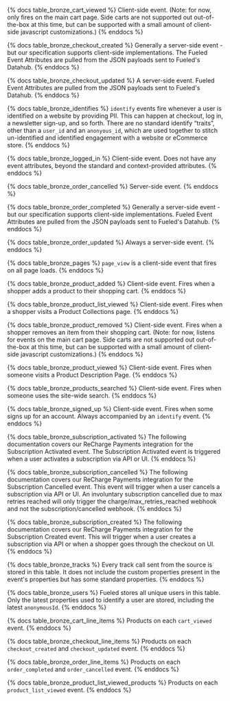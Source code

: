{% docs table_bronze_cart_viewed %}
    Client-side event. (Note: for now, only fires on the main cart page. Side carts are not supported out out-of-the-box at this time, but can be supported with a small amount of client-side javascript customizations.)
{% enddocs %}

{% docs table_bronze_checkout_created %}
    Generally a server-side event - but our specification supports client-side implementations. The Fueled Event Attributes are pulled from the JSON payloads sent to Fueled's Datahub.
{% enddocs %}

{% docs table_bronze_checkout_updated %}
    A server-side event. Fueled Event Attributes are pulled from the JSON payloads sent to Fueled's Datahub.
{% enddocs %}

{% docs table_bronze_identifies %}
    `identify` events fire whenever a user is identified on a website by providing PII. This can happen at checkout, log in, a newsletter sign-up, and so forth. There are no standard identify “traits”, other than a `user_id` and an `anonyous_id`, which are used together to stitch un-identified and identified engagement with a website or eCommerce store.
{% enddocs %}

{% docs table_bronze_logged_in %}
    Client-side event. Does not have any event attributes, beyond the standard and context-provided attributes.
{% enddocs %}

{% docs table_bronze_order_cancelled %}
    Server-side event.
{% enddocs %}

{% docs table_bronze_order_completed %}
    Generally a server-side event - but our specification supports client-side implementations. Fueled Event Attributes are pulled from the JSON payloads sent to Fueled's Datahub.
{% enddocs %}

{% docs table_bronze_order_updated %}
    Always a server-side event.
{% enddocs %}

{% docs table_bronze_pages %}
    `page_view` is a client-side event that fires on all page loads.
{% enddocs %}

{% docs table_bronze_product_added %}
    Client-side event. Fires when a shopper adds a product to their shopping cart.
{% enddocs %}

{% docs table_bronze_product_list_viewed %}
    Client-side event. Fires when a shopper visits a Product Collections page.
{% enddocs %}

{% docs table_bronze_product_removed %}
    Client-side event. Fires when a shopper removes an item from their shopping cart. (Note: for now, listens for events on the main cart page. Side carts are not supported out out-of-the-box at this time, but can be supported with a small amount of client-side javascript customizations.)
{% enddocs %}

{% docs table_bronze_product_viewed %}
    Client-side event. Fires when someone visits a Product Description Page.
{% enddocs %}

{% docs table_bronze_products_searched %}
    Client-side event. Fires when someone uses the site-wide search.
{% enddocs %}

{% docs table_bronze_signed_up %}
    Client-side event. Fires when some signs up for an account. Always accompanied by an `identify` event.
{% enddocs %}

{% docs table_bronze_subscription_activated %}
    The following documentation covers our ReCharge Payments integration for the Subscription Activated event. The Subscription Activated event is triggered when a user activates a subscription via API or UI.
{% enddocs %}

{% docs table_bronze_subscription_cancelled %}
    The following documentation covers our ReCharge Payments integration for the Subscription Cancelled event. This event will trigger when a user cancels a subscription via API or UI. An involuntary subscription cancelled due to max retries reached will only trigger the charge/max_retries_reached webhook and not the subscription/cancelled webhook.
{% enddocs %}

{% docs table_bronze_subscription_created %}
    The following documentation covers our ReCharge Payments integration for the Subscription Created event. This will trigger when a user creates a subscription via API or when a shopper goes through the checkout on UI.
{% enddocs %}

{% docs table_bronze_tracks %}
    Every track call sent from the source is stored in this table. It does not include the custom properties present in the event's properties but has some standard properties.
{% enddocs %}

{% docs table_bronze_users %}
    Fueled stores all unique users in this table. Only the latest properties used to identify a user are stored, including the latest `anonymousId`.
{% enddocs %}

{% docs table_bronze_cart_line_items %}
    Products on each `cart_viewed` event.
{% enddocs %}

{% docs table_bronze_checkout_line_items %}
    Products on each `checkout_created` and `checkout_updated` event.
{% enddocs %}

{% docs table_bronze_order_line_items %}
    Products on each `order_completed` and `order_cancelled` event.
{% enddocs %}

{% docs table_bronze_product_list_viewed_products %}
    Products on each `product_list_viewed` event.
{% enddocs %}